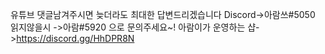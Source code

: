 ﻿유튜브 댓글남겨주시면 늦더라도 최대한 답변드리겠습니다
Discord->아람쓰#5050 읽지않을시 ->아람#5920 
으로 문의주세요~! 
아람이가 운영하는 샵->https://discord.gg/HhDPR8N 